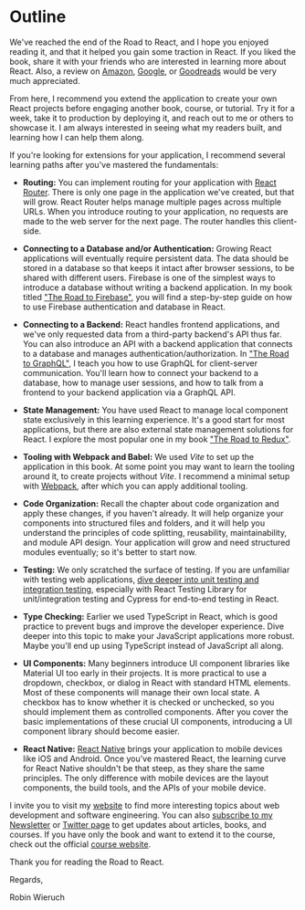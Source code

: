# Outline

We've reached the end of the Road to React, and I hope you enjoyed reading it, and that it helped you gain some traction in React. If you liked the book, share it with your friends who are interested in learning more about React. Also, a review on [Amazon](https://amzn.to/2JHlP42), [Google](https://books.google.de/books/about?id=RRLmDwAAQBAJ), or [Goodreads](https://www.goodreads.com/book/show/37503118-the-road-to-learn-react) would be very much appreciated.

From here, I recommend you extend the application to create your own React projects before engaging another book, course, or tutorial. Try it for a week, take it to production by deploying it, and reach out to me or others to showcase it. I am always interested in seeing what my readers built, and learning how I can help them along.

If you're looking for extensions for your application, I recommend several learning paths after you've mastered the fundamentals:

* **Routing:** You can implement routing for your application with [React Router](https://www.robinwieruch.de/react-router/). There is only one page in the application we've created, but that will grow. React Router helps manage multiple pages across multiple URLs. When you introduce routing to your application, no requests are made to the web server for the next page. The router handles this client-side.

* **Connecting to a Database and/or Authentication:** Growing React applications will eventually require persistent data. The data should be stored in a database so that keeps it intact after browser sessions, to be shared with different users. Firebase is one of the simplest ways to introduce a database without writing a backend application. In my book titled ["The Road to Firebase"](https://www.roadtofirebase.com/), you will find a step-by-step guide on how to use Firebase authentication and database in React.

* **Connecting to a Backend:** React handles frontend applications, and we've only requested data from a third-party backend's API thus far. You can also introduce an API with a backend application that connects to a database and manages authentication/authorization. In  ["The Road to GraphQL"](https://www.roadtographql.com/), I teach you how to use GraphQL for client-server communication. You'll learn how to connect your backend to a database, how to manage user sessions, and how to talk from a frontend to your backend application via a GraphQL API.

* **State Management:** You have used React to manage local component state exclusively in this learning experience. It's a good start for most applications, but there are also external state management solutions for React. I explore the most popular one in my book ["The Road to Redux"](https://www.roadtoredux.com/).

* **Tooling with Webpack and Babel:** We used *Vite* to set up the application in this book. At some point you may want to learn the tooling around it, to create projects without *Vite*. I recommend a minimal setup with [Webpack](https://www.robinwieruch.de/minimal-react-webpack-babel-setup/), after which you can apply additional tooling.

* **Code Organization:** Recall the chapter about code organization and apply these changes, if you haven't already. It will help organize your components into structured files and folders, and it will help you understand the principles of code splitting, reusability, maintainability, and module API design. Your application will grow and need structured modules eventually; so it's better to start now.

* **Testing:** We only scratched the surface of testing. If you are unfamiliar with testing web applications, [dive deeper into unit testing and integration testing](https://www.robinwieruch.de/react-testing-tutorial/), especially with React Testing Library for unit/integration testing and Cypress for end-to-end testing in React.

* **Type Checking:** Earlier we used TypeScript in React, which is good practice to prevent bugs and improve the developer experience. Dive deeper into this topic to make your JavaScript applications more robust. Maybe you'll end up using TypeScript instead of JavaScript all along.

* **UI Components:** Many beginners introduce UI component libraries like Material UI too early in their projects. It is more practical to use a dropdown, checkbox, or dialog in React with standard HTML elements. Most of these components will manage their own local state. A checkbox has to know whether it is checked or unchecked, so you should implement them as controlled components. After you cover the basic implementations of these crucial UI components, introducing a UI component library should become easier.

* **React Native:** [React Native](https://facebook.github.io/react-native/) brings your application to mobile devices like iOS and Android. Once you've mastered React, the learning curve for React Native shouldn't be that steep, as they share the same principles. The only difference with mobile devices are the layout components, the build tools, and the APIs of your mobile device.

I invite you to visit my [website](https://www.robinwieruch.de) to find more interesting topics about web development and software engineering. You can also [subscribe to my Newsletter](https://www.getrevue.co/profile/rwieruch) or [Twitter page](https://twitter.com/rwieruch) to get updates about articles, books, and courses. If you have only the book and want to extend it to the course, check out the official [course website](https://www.roadtoreact.com/).

Thank you for reading the Road to React.

Regards,

Robin Wieruch